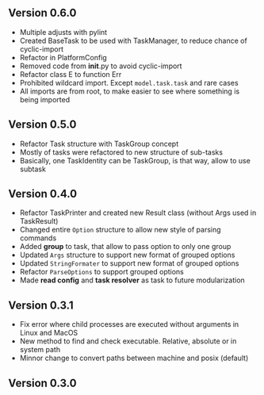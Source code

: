 ## Version 0.6.0
- Multiple adjusts with pylint
- Created BaseTask to be used with TaskManager, to reduce chance of cyclic-import
- Refactor in PlatformConfig
- Removed code from __init__.py to avoid cyclic-import
- Refactor class E to function Err
- Prohibited wildcard import. Except `model.task.task` and rare cases
- All imports are from root, to make easier to see where something is being imported

## Version 0.5.0
- Refactor Task structure with TaskGroup concept
- Mostly of tasks were refactored to new structure of sub-tasks
- Basically, one TaskIdentity can be TaskGroup, is that way, allow to use subtask

## Version 0.4.0
- Refactor TaskPrinter and created new Result class (without Args used in TaskResult)
- Changed entire `Option` structure to allow new style of parsing commands
- Added **group** to task, that allow to pass option to only one group
- Updated `Args` structure to support new format of grouped options
- Updated `StringFormater` to support new format of grouped options
- Refactor `ParseOptions` to support grouped options
- Made **read config** and **task resolver** as task to future modularization

## Version 0.3.1
- Fix error where child processes are executed without arguments in Linux and MacOS
- New method to find and check executable. Relative, absolute or in system path
- Minnor change to convert paths between machine and posix (default)

## Version 0.3.0